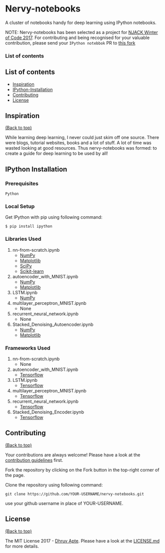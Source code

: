 # Nervy-notebooks

A cluster of notebooks handy for deep learning using IPython notebooks.


NOTE: Nervy-notebooks has been selected as a project for [NJACK Winter of Code 2017](http://nwoc.njack-iitp.org/). For contributing and being recognised for your valuable contribution, please send your `IPython notebbok` PR to [this fork](https://github.com/NJACKWinterOfCode/nervy-notebooks) 

### List of contents

## List of contents


- [Inspiration](#inspiration)
- [IPython-Installation](#ipython-installation)
- [Contributing](#contributing)
- [License](#license)

## Inspiration

[(Back to top)](#list-of-contents)

While learning deep learning, I never could just skim off one source. There were blogs, tutorial websites, books and a lot of stuff. A lot of time was wasted looking at good resources. Thus nervy-notebooks was formed: to create a guide for deep learning to be used by all!

## IPython Installation

### Prerequisites

```
Python
```

### Local Setup
Get IPython with pip using following command:
```
$ pip install ipython
```

### Libraries Used
1. nn-from-scratch.ipynb
   * [NumPy](http://nbviewer.jupyter.org/github/jdwittenauer/ipython-notebooks/blob/master/notebooks/libraries/NumPy.ipynb)
   * [Matplotlib](http://nbviewer.jupyter.org/github/jdwittenauer/ipython-notebooks/blob/master/notebooks/libraries/Matplotlib.ipynb)
   * [SciPy](http://nbviewer.jupyter.org/github/jdwittenauer/ipython-notebooks/blob/master/notebooks/libraries/SciPy.ipynb)
   * [Scikit-learn](http://nbviewer.jupyter.org/github/jdwittenauer/ipython-notebooks/blob/master/notebooks/libraries/Scikit-learn.ipynb)
2. autoencoder_with_MNIST.ipynb
   * [NumPy](http://nbviewer.jupyter.org/github/jdwittenauer/ipython-notebooks/blob/master/notebooks/libraries/NumPy.ipynb)
   * [Matplotlib](http://nbviewer.jupyter.org/github/jdwittenauer/ipython-notebooks/blob/master/notebooks/libraries/Matplotlib.ipynb)
3. LSTM.ipynb
   * [NumPy](http://nbviewer.jupyter.org/github/jdwittenauer/ipython-notebooks/blob/master/notebooks/libraries/NumPy.ipynb)
4. multilayer_perceptron_MNIST.ipynb
   * None
5. recurrent_neural_network.ipynb
   * None
6. Stacked_Denoising_Autoencoder.ipynb
   * [NumPy](http://nbviewer.jupyter.org/github/jdwittenauer/ipython-notebooks/blob/master/notebooks/libraries/NumPy.ipynb)
   * [Matplotlib](http://nbviewer.jupyter.org/github/jdwittenauer/ipython-notebooks/blob/master/notebooks/libraries/Matplotlib.ipynb)


### Frameworks Used
1. nn-from-scratch.ipynb
   * None
2. autoencoder_with_MNIST.ipynb
   * [Tensorflow](https://www.tensorflow.org/)
3. LSTM.ipynb
   * [Tensorflow](https://www.tensorflow.org/)
4. multilayer_perceptron_MNIST.ipynb
   * [Tensorflow](https://www.tensorflow.org/)
5. recurrent_neural_network.ipynb
   * [Tensorflow](https://www.tensorflow.org/)
6. Stacked_Denoising_Encoder.ipynb
   * [Tensorflow](https://www.tensorflow.org/)

 
## Contributing

[(Back to top)](#list-of-contents)

Your contributions are always welcome! Please have a look at the [contribution guidelines](CONTRIBUTING.md) first. 

Fork the repository by clicking on the Fork button in the top-right corner of the page.

Clone the repository using following command:
```
git clone https://github.com/YOUR-USERNAME/nervy-notebooks.git
```
use your github username in place of YOUR-USERNAME.

## License

[(Back to top)](#list-of-contents)

The MIT License 2017 - [Dhruv Apte](http://github.com/the-ethan-hunt/). Please have a look at the [LICENSE.md](LICENSE.md) for more details.
